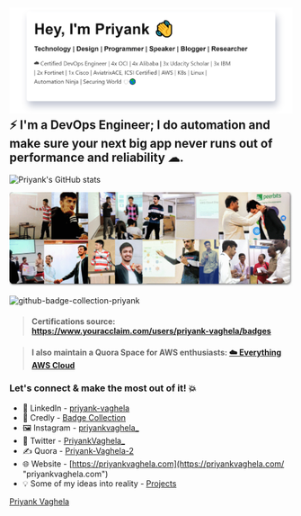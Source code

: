 ![I'm all about automation.](assets/images/priyankintro.png)
⚡ I'm a DevOps Engineer; I do automation and make sure your next big app never runs out of performance and reliability ☁.
---
![Priyank's GitHub stats](https://github-readme-stats.vercel.app/api?username=Priyank-Vaghela&show_icons=true&hide_border=true)

![github-cover-photo-priyank](assets/images/github-cover-photo.png)

![github-badge-collection-priyank](assets/images/certification-collection.gif)
> #### Certifications source: https://www.youracclaim.com/users/priyank-vaghela/badges

> #### I also maintain a Quora Space for AWS enthusiasts: [☁️ Everything AWS Cloud](https://www.quora.com/q/awscloud "www.quora.com")

### Let's connect & make the most out of it! 💥
- 💼 LinkedIn - [priyank-vaghela](https://www.linkedin.com/in/priyank-vaghela)
- 🏅 Credly - [Badge Collection](https://www.youracclaim.com/users/priyank-vaghela/badges)
- 🖼 Instagram - [priyankvaghela_](https://instagram.com/priyankvaghela_ "instagram.com")
- 💬 Twitter - [PriyankVaghela_](https://twitter.com/PriyankVaghela_ "twitter.com")
- ✍ Quora - [Priyank-Vaghela-2](https://www.quora.com/profile/Priyank-Vaghela-2 "quora.com")
- 🌐 Website - [https://priyankvaghela.com](https://priyankvaghela.com/ "priyankvaghela.com")
- 💡 Some of my ideas into reality - [Projects](https://priyankvaghela.com/projects "priyankvaghela.com")

[Priyank Vaghela](https://priyankvaghela.com)
